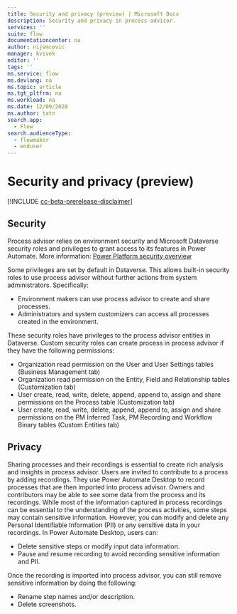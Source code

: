 ```yaml
---
title: Security and privacy (preview) | Microsoft Docs
description: Security and privacy in process advisor.
services: ''
suite: flow
documentationcenter: na
author: nijemcevic 
manager: kvivek
editor: ''
tags: ''
ms.service: flow
ms.devlang: na
ms.topic: article
ms.tgt_pltfrm: na
ms.workload: na
ms.date: 12/09/2020
ms.author: tatn
search.app: 
  - Flow
search.audienceType: 
  - flowmaker
  - enduser
---
```

# Security and privacy (preview)

[!INCLUDE [cc-beta-prerelease-disclaimer](includes/cc-beta-prerelease-disclaimer.md)]

## Security

Process advisor relies on environment security and Microsoft Dataverse security roles and privileges to grant access to its features in Power Automate. More information: [Power Platform security overview](/power-platform/admin/wp-security)

Some privileges are set by default in Dataverse. This allows built-in security roles to use process advisor without further actions from system administrators. Specifically:

- Environment makers can use process advisor to create and share processes.
- Administrators and system customizers can access all processes created in the environment.

These security roles have privileges to the process advisor entities in Dataverse. Custom security roles can create process in process advisor if they have the following permissions:

- Organization read permission on the User and User Settings tables (Business Management tab)
- Organization read permission on the Entity, Field and Relationship tables (Customization tab)
- User create, read, write, delete, append, append to, assign and share permissions on the Process table (Customization tab)
- User create, read, write, delete, append, append to, assign and share permissions on the PM Inferred Task, PM Recording and Workflow Binary tables (Custom Entities tab)

## Privacy

Sharing processes and their recordings is essential to create rich analysis and insights in process advisor. Users are invited to contribute to a process by adding recordings. They use Power Automate Desktop to record processes that are then imported into process advisor. Owners and contributors may be able to see some data from the process and its recordings.
While most of the information captured in process recordings can be essential to the understanding of the process activities, some steps may contain sensitive information. However, you can modify and delete any Personal Identifiable Information (PII) or any sensitive data in your recordings.
In Power Automate Desktop, users can:

- Delete sensitive steps or modify input data information.
- Pause and resume recording to avoid recording sensitive information and PII.

Once the recording is imported into process advisor, you can still remove sensitive information by doing the following:

- Rename step names and/or description.
- Delete screenshots.
